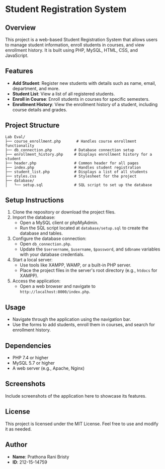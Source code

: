 # Student Registration System

## Overview
This project is a web-based Student Registration System that allows users to manage student information, enroll students in courses, and view enrollment history. It is built using PHP, MySQL, HTML, CSS, and JavaScript.

## Features
- **Add Student**: Register new students with details such as name, email, department, and more.
- **Student List**: View a list of all registered students.
- **Enroll in Course**: Enroll students in courses for specific semesters.
- **Enrollment History**: View the enrollment history of a student, including course details and grades.

## Project Structure
```
Lab Eval/
├── course_enrollment.php       # Handles course enrollment functionality
├── db_connection.php          # Database connection setup
├── enrollment_history.php     # Displays enrollment history for a student
├── header.php                 # Common header for all pages
├── index.php                  # Handles student registration
├── student_list.php           # Displays a list of all students
├── styles.css                 # Stylesheet for the project
├── database/
│   └── setup.sql              # SQL script to set up the database
```

## Setup Instructions
1. Clone the repository or download the project files.
2. Import the database:
   - Open a MySQL client or phpMyAdmin.
   - Run the SQL script located at `database/setup.sql` to create the database and tables.
3. Configure the database connection:
   - Open `db_connection.php`.
   - Update the `$servername`, `$username`, `$password`, and `$dbname` variables with your database credentials.
4. Start a local server:
   - Use tools like XAMPP, WAMP, or a built-in PHP server.
   - Place the project files in the server's root directory (e.g., `htdocs` for XAMPP).
5. Access the application:
   - Open a web browser and navigate to `http://localhost:8000/index.php`.

## Usage
- Navigate through the application using the navigation bar.
- Use the forms to add students, enroll them in courses, and search for enrollment history.

## Dependencies
- PHP 7.4 or higher
- MySQL 5.7 or higher
- A web server (e.g., Apache, Nginx)

## Screenshots
Include screenshots of the application here to showcase its features.

## License
This project is licensed under the MIT License. Feel free to use and modify it as needed.

## Author
- **Name**: Prathona Rani Bristy
- **ID**: 212-15-14759

